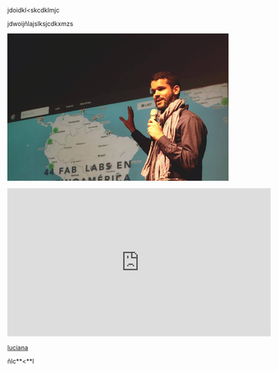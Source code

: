 ---
---
jdoidkl<skcdklmjc

jdwoij&ntilde;lajslksjcdkxmzs

![](/uploads/versions/11407211_711798475612927_7588775371214265379_n---x----960-640x---.jpg)

**<iframe src="https://player.vimeo.com/video/133676785?color=ffffff" width="600" height="338" frameborder="0" webkitallowfullscreen mozallowfullscreen allowfullscreen></iframe>**

[luciana](www.iaac.net)

&ntilde;lc**<**l

 

 